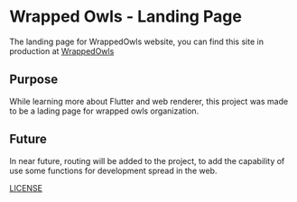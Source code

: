 # Wrapped Owls - Landing Page

The landing page for WrappedOwls website, you can find this site in production at [WrappedOwls](https://wrappedowl.com/#/)

## Purpose

While learning more about Flutter and web renderer, this project was made to be a lading page for wrapped owls organization.

## Future

In near future, routing will be added to the project, to add the capability of use some functions for development spread in the web.

[LICENSE](./LICENSE)
